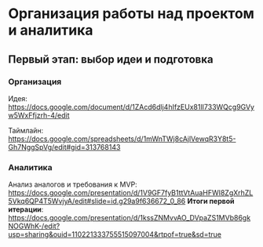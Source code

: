 # Организация работы над проектом и аналитика
## Первый этап: выбор идеи и подготовка
### Организация
Идея: https://docs.google.com/document/d/1ZAcd6dlj4hIfzEUx81lI733WQcg9GVyw5WxFfjzrh-4/edit

Таймлайн: https://docs.google.com/spreadsheets/d/1mWnTWj8cAjlVewqR3Y8t5-Gh7NggSpVg/edit#gid=313768143
### Аналитика 
Анализ аналогов и требования к MVP: https://docs.google.com/presentation/d/1V9GF7fyB1ttVtAuaHFWI8ZgXrhZL5Vkq6QP4T5WvjyA/edit#slide=id.g29a9f636672_0_86
**Итоги первой итерации**: https://docs.google.com/presentation/d/1kssZNMvvAO_DVpaZS1MVb86gkNOGWhK-/edit?usp=sharing&ouid=110221333755515097004&rtpof=true&sd=true
